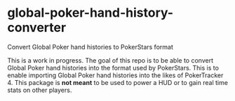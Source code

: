 # global-poker-hand-history-converter
Convert Global Poker hand histories to PokerStars format

This is a work in progress. The goal of this repo is to be able to convert Global Poker hand histories into the format used by PokerStars. This is to enable importing Global Poker hand histories into the likes of PokerTracker 4. This package is **not meant** to be used to power a HUD or to gain real time stats on other players.
